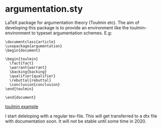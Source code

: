 # argumentation.sty
LaTeX package for argumentation theory (Toulmin etc). The aim of developing this package is to provide an environment like the toulmin-environment to typeset argumentation schemes. E.g:
```{latex}
\documentclass{article}
\usepackage{argumentation}
\begin{document}

\begin{toulmin}
  \fact{fact}
  \warrant{warrant}
  \backing{backing}
  \qualifier{qualifier}
  \rebuttal{rebuttal}
  \conclusion{conclusion}
\end{toulmin}

\end{document}
```
[toulmin example](./docs/toulminexample.png)

I start deleloping with a regular tex-file. This will get transferred to a dtx file with documentation soon. It will *not* be stable until some time in 2020.
